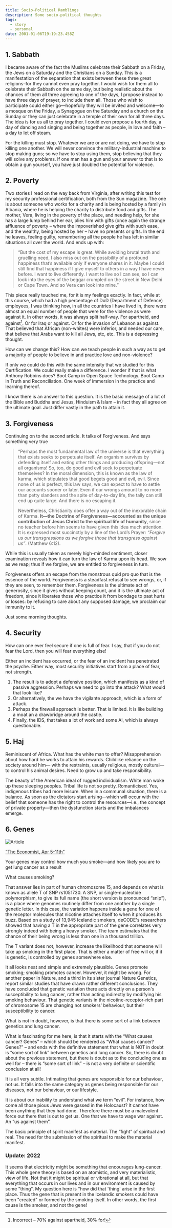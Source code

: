 ```yaml
---
title: Socio-Political Ramblings
description: Some socio-political thoughts
tags:
  - story
  - personal
date: 2001-01-06T19:19:23.458Z
---
```


## 1. Sabbath

I became aware of the fact the Muslims celebrate their Sabbath on a Friday, the Jews on a Saturday and the Christians on a Sunday. This is a manifestation of the separation that exists between these three great religions–for they cannot even pray together. I would wish for them all to celebrate their Sabbath on the same day, but being realistic about the chances of them all three agreeing to one of the days, I propose instead to have three days of prayer, to include them all. Those who wish to participate could either go—hopefully they will be invited and welcome—to a mosque on the Friday, a Synagogue on the Saturday and a church on the Sunday or they can just celebrate in a temple of their own for all three days. The idea is for us all to pray together. I could even propose a fourth day, a day of dancing and singing and being together as people, in love and faith – a day to let off steam.

For the killing must stop. Whatever we are or are not doing, we have to stop killing one another. We will never convince the military-industrial machine to stop making guns; so we have to stop using them, stop believing that they will solve any problems. If one man has a gun and your answer to that is to obtain a gun yourself, you have just doubled the potential for violence.

## 2. Poverty

Two stories I read on the way back from Virginia, after writing this test for my security professional certification, both from the Sun magazine. The one is about someone who works for a charity and is being hosted by a family in Albania, where he is helping the charity to distribute food and gifts. The mother, Vera, living in the poverty of the place, and needing help, for she has a large lump behind her ear, plies him with gifts (once again the strange affluence of poverty – where the impoverished give gifts with such ease, and the wealthy, being hosted by her – have no presents or gifts. In the end he leaves, feeling guilty, remembering all the people he has left in similar situations all over the world. And ends up with:

<blockquote>
“But the cost of my escape is great. While avoiding brutal truth and gruelling need, I also miss out on the possibility of a profound happiness that’s available only if everyone shares in it. Maybe I could still find that happiness if I give myself to others in a way I have never before. I want to live differently. I want to live so I can see, so I can look into the eyes of the beggar crumpled on the street in New Delhi or Cape Town. And so Vera can look into mine.”
</blockquote>

This piece really touched me, for it is my feelings exactly. In fact, while at this course, which had a high percentage of DoD (Department of Defence) employees, I was thinking how, in all the countries I have lived in, there were almost an equal number of people that were for the violence as were against it. In other words, it was always split half-way. For apartheid, and against[^1]. Or for Iraq or against. Or for the invasion of Lebanon as against. That believed that African (non-whites) were inferior, and needed our care, that believe that Arabs want to kill all Jews, etc, etc. This is a depressing thought.

How can we change this? How can we teach people in such a way as to get a majority of people to believe in and practice love and non-violence?

If only we could do this with the same intensity that we studied for this Certification. We could really make a difference. I wonder if that is what Anthony Robbins does? Boot Camp in Open Space Technology. Boot Camp in Truth and Reconciliation. One week of immersion in the practice and learning thereof.

I know there is an answer to this question. It is the basic message of a lot of the Bible and Buddha and Jesus, Hinduism &amp; Islam – in fact they all agree on the ultimate goal. Just differ vastly in the path to attain it.

## 3. Forgiveness

Continuing on to the second article. It talks of Forgiveness. And says something very true

<blockquote>
“Perhaps the most fundamental law of the universe is that everything that exists seeks to perpetuate itself. An organism survives by defending itself and eating other things and producing offspring—not all organisms! So, too, do good and evil seek to perpetuate themselves? In the moral dimension, this is known as the law of karma, which stipulates that good begets good and evil, evil. Since none of us is perfect, this law says, we can expect to have to settle our accounts sooner or later. Even if our wrongs amount to no more than petty slanders and the spite of day-to-day life, the tally can still end up quite large. And there is no escaping it.

Nevertheless, Christianity does offer a way out of the inexorable chain of Karma. **It&mdash;the Doctrine of Forgiveness&mdash;accounted as the unique contribution of Jesus Christ to the spiritual life of humanity,** since no teacher before him seems to have given this idea much attention. It is expressed most succinctly by a line of the Lord’s Prayer: _“Forgive us our transgressions as we forgive those that transgress against us”_. (Matthew 6:12).

</blockquote>

While this is usually taken as merely high-minded sentiment, closer examination reveals how it can turn the law of Karma upon its head. We sow as we reap; thus if we forgive, we are entitled to forgiveness in turn.

Forgiveness offers an escape from the monstrous quid pro quo that is the essence of the world. Forgiveness is a steadfast refusal to see wrongs, or, if they are seen, to remember them. Forgiveness is the ultimate act of generosity, since it gives without keeping count, and it is the ultimate act of freedom, since it liberates those who practice it from bondage to past hurts or losses: by refusing to care about any supposed damage, we proclaim our immunity to it.

Just some morning thoughts.

## 4. Security

How can one ever feel secure if one is full of fear. I say, that if you do not fear the Lord, then you will fear everything else!

Either an incident has occurred, or the fear of an incident has penetrated the psyche. Either way, most security initiatives start from a place of fear, not strength.

1. The result is to adopt a defensive position, which manifests as a kind of passive aggression. Perhaps we need to go into the attack? What would that look like?
2. Or alternatively, the we have the vigilante approach, which is a form of attack.
3. Perhaps the firewall approach is better. That is limited. It is like building a moat an a drawbridge around the castle.
4. Finally, the IDS, that takes a lot of work and some AI, which is always questionable.

## 5. Haj

Reminiscent of Africa. What has the white man to offer? Misapprehension about how hard he works to attain his rewards. Childlike reliance on the society around him&mdash; with the restraints, usually religious, mostly cultural&mdash;to control his animal desires. Need to grow up and take responsibility.

The beauty of the American ideal of rugged individualism. White man woke up these sleeping peoples. Tribal life is not so pretty. Romanticised. Yes, indigenous tribes had more leisure. When in a communal situation, there is a balance. As soon as the dictators start arising&mdash;which will occur with the belief that someone has the right to control the resources&mdash;i.e., the concept of private property&mdash;then the dysfunction starts and the imbalances emerge.

## 6. Genes

![Article](/posts/img/sp_economist.jpg)

[“The Economist, Apr 5-11th"](http://www.economist.com/science/displaystory.cfm?story_id=10952815)

Your genes may control how much you smoke&mdash;and how likely you are to get lung cancer as a result

What causes smoking?

That answer lies in part of human chromosome 15, and depends on what is known as allele T of SNP rs1051730. A SNP, or single-nucleotide polymorphism, to give its full name (the short version is pronounced “snip”), is a place where genomes routinely differ from one another by a single genetic letter. In this case, the variation happens inside a gene for one of the receptor molecules that nicotine attaches itself to when it produces its buzz. Based on a study of 13,945 Icelandic smokers, deCODE's researchers showed that having a T in the appropriate part of the gene correlates very strongly indeed with being a heavy smoker. The team estimates that the chance of their being wrong is less than one in a thousand trillion.

The T variant does not, however, increase the likelihood that someone will take up smoking in the first place. That is either a matter of free will or, if it is genetic, is controlled by genes somewhere else.

It all looks neat and simple and extremely plausible. Genes promote smoking; smoking promotes cancer. However, it might be wrong. For another paper in Nature, and a third in its sister journal Nature Genetics, report similar studies that have drawn rather different conclusions.
They have concluded that genetic variation there acts directly on a person's susceptibility to lung cancer, rather than acting indirectly by modifying his smoking behaviour. That genetic variants in the nicotine-receptor-rich part of chromosome 15 are changing not smokers' behaviour, but their susceptibility to cancer.

What is not in doubt, however, is that there is some sort of a link between genetics and lung cancer.

What is fascinating for me here, is that it starts with the “What causes cancer? Genes” – which should be rendered as “What causes cancer? Genes?” – and ends with the definitive statement that what is NOT in doubt is “some sort of link” between genetics and lung cancer. So, there is doubt about the previous statement, but there is doubt as to the concluding one as well for – there is “some sort of link” – is not a very definite or scientific conclusion at all!

It is all very subtle. Intimating that genes are responsible for our behaviour, not us. It falls into the same category as genes being responsible for our diseases, not our behaviour, or our lifestyle.

It is about our inability to understand what we term “evil”. For instance, how come all those pious Jews were gassed in the Holocaust? It cannot have been anything that they had done. Therefore there must be a malevolent force out there that is out to get us. One that we have to wage war against. An “us against them”.

The basic principle of spirit manifest as material. The “fight” of spiritual and real. The need for the submission of the spiritual to make the material manifest.

### Update: 2022

It seems that electricity might be something that encourages lung-cancer. This whole gene theory is based on an atomistic, and very materialistic, view of life. Not that it might be spiritual or vibrational at all, but that everything that occurs in our lives and in our environment is caused by some "thing". My question here is "how did that 'thing' arise in the first place. Thus the gene that is present in the Icelandic smokers could have been "created" or formed by the smoking itself. In other words, the first cause is the smoker, and not the gene!

[^1]: Incorrect – 70% against apartheid, 30% for!
